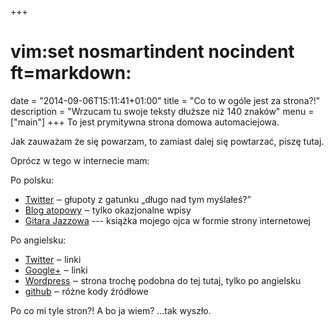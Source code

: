 +++
# vim:set nosmartindent nocindent ft=markdown:
date = "2014-09-06T15:11:41+01:00"
title = "Co to w ogóle jest za strona?!"
description = "Wrzucam tu swoje teksty dłuższe niż 140 znaków"
menu = ["main"]
+++
To jest prymitywna strona domowa automaciejowa.

Jak zauważam że się powarzam, to zamiast dalej się powtarzać, piszę tutaj.

Oprócz w tego w internecie mam:

Po polsku:

- [Twitter](https://twitter.com/automaciej) ‒ głupoty z gatunku
  „długo nad tym myślałeś?”
- [Blog atopowy](http://blog.atopowe.pl) ‒ tylko okazjonalne wpisy
- [Gitara Jazzowa](http://blizinski.pl) --- książka mojego ojca w formie strony
  internetowej

Po angielsku:

- [Twitter](https://twitter.com/automatthias) ‒ linki
- [Google+](https://plus.google.com/+MaciejBlizi%C5%84ski) ‒ linki
- [Wordpress](http://automatthias.wordpress.com/) ‒ strona trochę
  podobna do tej tutaj, tylko po angielsku
- [github](https://github.com/automatthias) ‒ różne kody źródłowe

Po co mi tyle stron?! A bo ja wiem? …tak wyszło.
